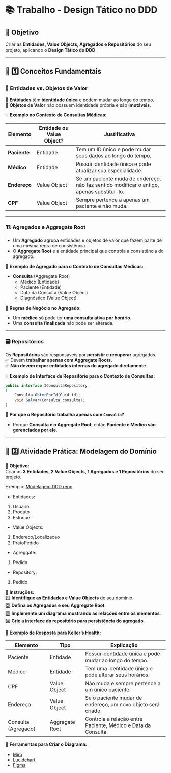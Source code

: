 # 📚 Trabalho - Design Tático no DDD

## 📌 Objetivo
Criar as **Entidades, Value Objects, Agregados e Repositórios** do seu projeto, aplicando o **Design Tático do DDD**.

---

## 📂 **1️⃣ Conceitos Fundamentais**

### **🧩 Entidades vs. Objetos de Valor**
📌 **Entidades** têm **identidade única** e podem mudar ao longo do tempo.  
📌 **Objetos de Valor** não possuem identidade própria e são **imutáveis**.  

💡 **Exemplo no Contexto de Consultas Médicas:**  

| **Elemento**      | **Entidade ou Value Object?** | **Justificativa** |
|------------------|-----------------------------|-------------------|
| **Paciente**     | Entidade                     | Tem um ID único e pode mudar seus dados ao longo do tempo. |
| **Médico**       | Entidade                     | Possui identidade única e pode atualizar sua especialidade. |
| **Endereço**     | Value Object                 | Se um paciente muda de endereço, não faz sentido modificar o antigo, apenas substituí-lo. |
| **CPF**          | Value Object                 | Sempre pertence a apenas um paciente e não muda. |

---

### **🏗️ Agregados e Aggregate Root**
- Um **Agregado** agrupa entidades e objetos de valor que fazem parte de uma mesma regra de consistência.  
- O **Aggregate Root** é a entidade principal que controla a consistência do agregado.  

📌 **Exemplo de Agregado para o Contexto de Consultas Médicas:**  
- **Consulta** (Aggregate Root)  
  - Médico (Entidade)  
  - Paciente (Entidade)  
  - Data da Consulta (Value Object)  
  - Diagnóstico (Value Object)  

📌 **Regras de Negócio no Agregado:**  
- Um **médico** só pode ter **uma consulta ativa por horário**.  
- Uma **consulta finalizada** não pode ser alterada.  

---

### **🗃️ Repositórios**
Os **Repositórios** são responsáveis por **persistir e recuperar** agregados.  
✅ Devem **trabalhar apenas com Aggregate Roots**.  
✅ **Não devem expor entidades internas do agregado diretamente**.  

💡 **Exemplo de Interface de Repositório para o Contexto de Consultas:**  

```csharp
public interface IConsultaRepository
{
    Consulta ObterPorId(Guid id);
    void Salvar(Consulta consulta);
}
```

📌 **Por que o Repositório trabalha apenas com `Consulta`?**  
- Porque **Consulta é o Aggregate Root**, então **Paciente e Médico são gerenciados por ele**.  

---

## **📝 2️⃣ Atividade Prática: Modelagem do Domínio**

📌 **Objetivo:**  
Criar as **3 Entidades, 2 Value Objects, 1 Agregados e 1 Repositórios** do seu projeto.  

Exemplo: [Modelagem DDD repo](https://github.com/ProfThiagoVicco/ModelagemDDD)

- Entidades:
1. Usuario
2. Produto
3. Estoque

- Value Objects:
1. Endereco/Localizacao
2. PratoPedido

- Agreggate:
1. Pedido

- Repository:
1. Pedido

📌 **Instruções:**  
1️⃣ **Identifique as Entidades e Value Objects** do seu domínio.  
2️⃣ **Defina os Agregados e seu Aggregate Root**.  
3️⃣ **Implemente um diagrama mostrando as relações entre os elementos**.  
4️⃣ **Crie a interface do repositório para persistência do agregado**.  

📌 **Exemplo de Resposta para Keller’s Health:**  

| **Elemento**            | **Tipo**         | **Explicação** |
|-------------------------|-----------------|---------------|
| Paciente               | Entidade        | Possui identidade única e pode mudar ao longo do tempo. |
| Médico                 | Entidade        | Tem uma identidade única e pode alterar seus horários. |
| CPF                    | Value Object    | Não muda e sempre pertence a um único paciente. |
| Endereço               | Value Object    | Se o paciente mudar de endereço, um novo objeto será criado. |
| Consulta (Agregado)    | Aggregate Root  | Controla a relação entre Paciente, Médico e Data da Consulta. |


📌 **Ferramentas para Criar o Diagrama:**  
- [Miro](https://miro.com/)  
- [Lucidchart](https://www.lucidchart.com/)  
- [Figma](https://www.figma.com/)  